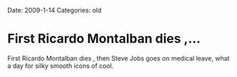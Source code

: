 Date: 2009-1-14
Categories: old

# First Ricardo Montalban dies ,...

First Ricardo Montalban dies , then Steve Jobs goes on medical leave, what a day for silky smooth icons of cool.
